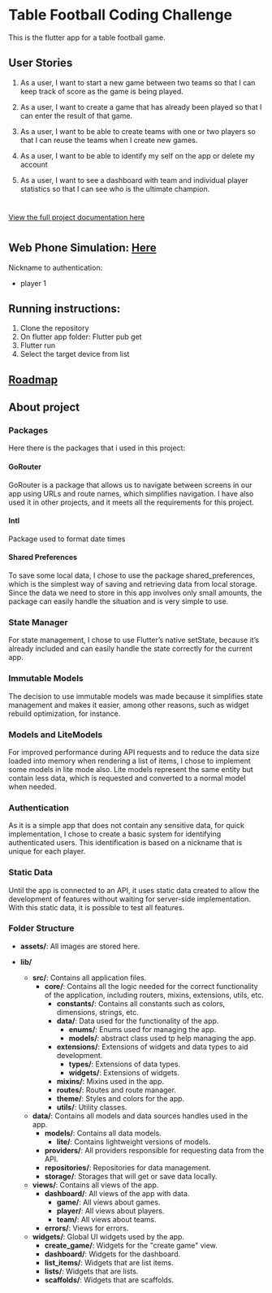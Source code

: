 # Table Football Coding Challenge
This is the flutter app for a table football game.

## User Stories
1. As a user, I want to start a new game between two teams so that I can keep track of score as the game is being played.

2. As a user, I want to create a game that has already been played so that I can enter the result of that game.

3. As a user, I want to be able to create teams with one or two players so that I can reuse the teams when I create new games.

4. As a user, I want to be able to identify my self on the app or delete my account 

5. As a user, I want to see a dashboard with team and individual player statistics so that I can see who is the ultimate champion.

#
[View the full project documentation here](./docs/table-football-react-updated.pdf)
#

## Web Phone Simulation: [ Here ](https://monsterofcode.com/table_football_challenge/alpha/)
Nickname to authentication:
- player 1

## Running instructions:
1. Clone the repository
2. On flutter app folder: Flutter pub get
3. Flutter run 
4. Select the target device from list


## [Roadmap](./docs/roadmap.md)

## About project 

### Packages
Here there is the packages that i used in this project:

#### GoRouter
GoRouter is a package that allows us to navigate between screens in our app using URLs and route names, which simplifies navigation. I have also used it in other projects, and it meets all the requirements for this project.

#### Intl
Package used to format date times

#### Shared Preferences
To save some local data, I chose to use the package shared_preferences, which is the simplest way of saving and retrieving data from local storage. Since the data we need to store in this app involves only small amounts, the package can easily handle the situation and is very simple to use. 

### State Manager
For state management, I chose to use Flutter’s native setState, because it’s already included and can easily handle the state correctly for the current app.

### Immutable Models
The decision to use immutable models was made because it simplifies state management and makes it easier, among other reasons, such as widget rebuild optimization, for instance.

### Models and LiteModels
For improved performance during API requests and to reduce the data size loaded into memory when rendering a list of items, I chose to implement some models in lite mode also. Lite models represent the same entity but contain less data, which is requested and converted to a normal model when needed.

### Authentication
As it is a simple app that does not contain any sensitive data, for quick implementation, I chose to create a basic system for identifying authenticated users. This identification is based on a nickname that is unique for each player.

### Static Data
Until the app is connected to an API, it uses static data created to allow the development of features without waiting for server-side implementation. With this static data, it is possible to test all features.

### Folder Structure

- **assets/**: All images are stored here.
  
- **lib/**
    - **src/**: Contains all application files.
        - **core/**: Contains all the logic needed for the correct functionality of the application, including routers, mixins, extensions, utils, etc.
            - **constants/**: Contains all constants such as colors, dimensions, strings, etc.
            - **data/**: Data used for the functionality of the app.
                - **enums/**: Enums used for managing the app.
                - **models/**: abstract class used tp help managing the app.
            - **extensions/**: Extensions of widgets and data types to aid development.
                - **types/**: Extensions of data types.
                - **widgets/**: Extensions of widgets.
            - **mixins/**: Mixins used in the app.
            - **routes/**: Routes and route manager.
            - **theme/**: Styles and colors for the app.
            - **utils/**: Utility classes.
    - **data/**: Contains all models and data sources handles used in the app.
        - **models/**: Contains all data models.
            - **lite/**: Contains lightweight versions of models.
        - **providers/**: All providers responsible for requesting data from the API.
        - **repositories/**: Repositories for data management.
        - **storage/**: Storages that will get or save data locally.
    - **views/**: Contains all views of the app.
        - **dashboard/**: All views of the app with data.
            - **game/**: All views about games.
            - **player/**: All views about players.
            - **team/**: All views about teams.
        - **errors/**: Views for errors.
    - **widgets/**: Global UI widgets used by the app.
        - **create_game/**: Widgets for the "create game" view.
        - **dashboard/**: Widgets for the dashboard.
        - **list_items/**: Widgets that are list items.
        - **lists/**: Widgets that are lists.
        - **scaffolds/**: Widgets that are scaffolds.




